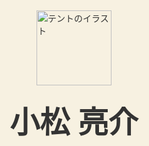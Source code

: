 
<html lang="ja">
<head>
  <meta charset="UTF-8">
  <meta name="viewport" content="width=device-width, initial-scale=1.0">
  <title>美容師 [小松 亮介]</title>
  <style>
    body {
      background-color: #F7F1E1; /* 柔らかいベージュ背景 */
      margin: 0;
      font-family: 'Helvetica Neue', Arial, sans-serif;
      color: #333;
      position: relative;
      overflow: hidden;
    }
    /* スプラッシュ画面：テント＋名前 */
    #splash {
      position: fixed;
      top: 0; left: 0;
      width: 100%; height: 100%;
      background-color: #F7F1E1;
      display: flex;
      flex-direction: column;
      justify-content: center;
      align-items: center;
      z-index: 10;
      animation: fadeOut 1s ease forwards;
      animation-delay: 2s; /* 2秒後にフェードアウト開始 */
    }
    .splash-img {
      width: 120px; /* テント画像の大きさ */
      margin-bottom: 20px;
    }
    .splash-name {
      font-size: 48px;
      font-weight: bold;
    }

    /* メインコンテンツは初め非表示（opacity:0） */
    #main-content {
      /* スプラッシュが消えたあと表示開始 */
      position: relative;
      opacity: 0;
      animation: fadeIn 1s ease forwards;
      animation-delay: 3s; /* 3秒後に全体がフェードイン */
      padding: 20px;
      text-align: center;
    }

    .profile {
      margin-bottom: 40px;
    }
    .profile-img {
      width: 150px;
      height: 150px;
      border-radius: 50%;
      object-fit: cover;
      border: 3px solid #333;
      margin: 20px auto;
      display: block;
    }

    /* 名前・LINE・インスタを順番に表示 */
    .my-name,
    .line-link,
    .insta-link {
      opacity: 0;
      animation: fadeInItem 1s ease forwards;
    }
    .my-name {
      font-size: 36px;
      margin: 10px 0;
      animation-delay: 3.5s; /* 名前は3.5秒後 */
    }
    .line-link {
      font-size: 20px;
      margin-top: 20px;
      display: inline-block;
      text-decoration: none;
      color: #333;
      border-bottom: 1px solid transparent;
      transition: border-bottom 0.3s;
      animation-delay: 4.5s; /* LINEは4.5秒後 */
    }
    .line-link:hover {
      border-bottom: 1px solid #333;
    }
    .insta-link {
      font-size: 20px;
      margin-top: 20px;
      display: inline-block;
      text-decoration: none;
      color: #333;
      border-bottom: 1px solid transparent;
      transition: border-bottom 0.3s;
      animation-delay: 5.5s; /* Instagramは5.5秒後 */
    }
    .insta-link:hover {
      border-bottom: 1px solid #333;
    }

    /* お店情報はさらに遅れて表示 (下からふわっと) */
    .shop-info {
      margin-top: 40px;
      opacity: 0;
      animation: fadeInUp 1s ease forwards;
      animation-delay: 6.5s; /* 6.5秒後に表示 */
    }
    .shop-info h2 {
      font-size: 28px;
      margin: 10px 0;
    }
    .shop-info p {
      font-size: 20px;
      margin: 5px 0;
    }

    /* アニメーション定義 */
    @keyframes fadeOut {
      from { opacity: 1; }
      to { opacity: 0; }
    }
    @keyframes fadeIn {
      from { opacity: 0; }
      to { opacity: 1; }
    }
    @keyframes fadeInItem {
      from {
        opacity: 0;
        transform: translateY(10px);
      }
      to {
        opacity: 1;
        transform: translateY(0);
      }
    }
    @keyframes fadeInUp {
      from {
        opacity: 0;
        transform: translateY(20px);
      }
      to {
        opacity: 1;
        transform: translateY(0);
      }
    }
  </style>
</head>
<body>
  <!-- スプラッシュ画面：最初にテントのイラスト＋名前 -->
  <div id="splash">
    <img class="splash-img" src="![HASAMI47](https://github.com/user-attachments/assets/615dabbc-0b08-4fc4-a7b9-fd31f6357c68)
" alt="テントのイラスト">
    <div class="splash-name">小松 亮介</div>
  </div>

  <!-- メインコンテンツ -->
  <div id="main-content">
    <!-- プロフィール部分 -->
    <div class="profile">
      <img class="profile-img" src="![IMG_8916](https://github.com/user-attachments/assets/843c3d81-0ce4-4eb5-a89b-a7d32d681d12)
" alt="プロフィール写真">
      <!-- 名前・SNSを順番に表示 -->
      <div class="my-name">小松 亮介</div><br/>
      <a class="line-link" href="https://line.me/ti/p/komaryou0205" target="_blank">LINE</a><br/>
      <a class="insta-link" href="https://www.instagram.com/monogenees/" target="_blank">Instagram</a>
    </div>
    <!-- 店舗情報 -->
    <div class="shop-info">
      <h2>レアヘアー (RareHair)</h2>
      <p>〒305-0074</p>
      <p>茨城県つくば市 高野台2丁目9-5 サザンクロス</p>
    </div>
  </div>
</body>
</html>
